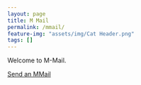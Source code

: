 ```yaml
---
layout: page
title: M Mail
permalink: /mmail/
feature-img: "assets/img/Cat Header.png"
tags: []
---
```


Welcome to M-Mail.

<a href="mailto:mmail@smartcasual.cc?Subject=My%20MMail%20Message" class="button" target="_blank">
    Send an MMail
    <span><i class="fa fa-arrow-right"></i></span>
</a>
